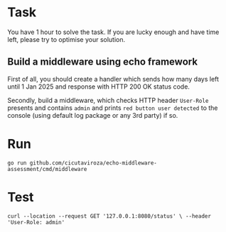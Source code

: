 # Task

You have 1 hour to solve the task. If you are lucky enough and have time left, please try to optimise your solution.

## Build a middleware using echo framework

First of all, you should create a handler which sends how many days left until 1 Jan 2025 and response with HTTP 200 OK status code.

Secondly, build a middleware, which checks HTTP header `User-Role` presents and contains `admin` and prints `red button user detected` to the console (using default log package or any 3rd party) if so.

# Run

``go run github.com/cicutaviroza/echo-middleware-assessment/cmd/middleware``

# Test

``curl --location --request GET '127.0.0.1:8080/status' \
--header 'User-Role: admin'``
